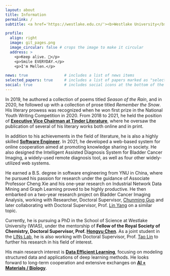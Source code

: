 ```yaml
---
layout: about
title: Information
permalink: /
subtitle: <a href='https://westlake.edu.cn/'><b>Westlake University</b></a>. No.600 Dunyu Road, Hangzhou, Zhejiang, China.

profile:
  align: right
  image: git_pages.png
  image_circular: false # crops the image to make it circular
  address: >
    <p>Keep alive. 🌲</p>
    <p>Smile EVERYDAY.</p>
    <p>I'm Mellen.</p>

news: true                # includes a list of news items
selected_papers: true     # includes a list of papers marked as "selected={true}"
social: true              # includes social icons at the bottom of the page
---
```


In 2019, he authored a collection of poems titled *Season of the Rain*, and in 2020, he followed up with a collection of prose titled *Remember the Snow*. His literary prowess was recognized when he won first prize in the National Youth Writing Competition in 2020. From 2018 to 2021, he held the position of **[Executive Vice Chairman at Tinder Literature](http://zghaowx.com/)**, where he oversaw the publication of several of his literary works both online and in print.

In addition to his achievements in the field of literature, he is also a highly skilled **[Software Engineer]()**. In 2021, he developed a web-based system for online cooperation aimed at promoting knowledge sharing in society. He also designed the Intelligent Assisted Diagnosis System for Bladder Cancer Imaging, a widely-used remote diagnosis tool, as well as four other widely-utilized web systems.

He earned a B.S. degree in software engineering from YNU in China, where he pursued his passion for research under the guidance of Associate Professor Cheng Xie and his one-year research on Industrial Network Data Mining and Graph Learning proved to be highly productive. He then embarked on a two-year research project on Bladder Cancer Imaging Analysis, working with Researcher, Doctoral Supervisor, [Chunming Guo](https://scholar.google.com/citations?user=lI82lJUAAAAJ) and later collaborating with Doctoral Supervisor, Prof. [Lin Yang](https://en.westlake.edu.cn/faculty/lin-yang.html) on a similar topic.

Currently, he is pursuing a PhD in the School of Science at Westlake University (WIAS), under the mentorship of **Fellow of the Royal Society of Chemistry, Doctoral Supervisor, Prof. [Hongyu Chen](https://en.westlake.edu.cn/faculty/hongyu-chen.html)**. As a joint student in the [LINs Lab](https://lins-lab.github.io), he is also working with Doctoral Supervisor, Prof. [Tao Lin](https://en.westlake.edu.cn/faculty/tao-lin.html) to further his research in his field of interest.

His main research interest is **<u>Data Efficient Learning</u>**, focusing on modeling structured data and applications of deep learning methods. He looks forward to long-term cooperation and extensive exchanges on **<u>AI + Materials / Biology</u>**.

<br/>
